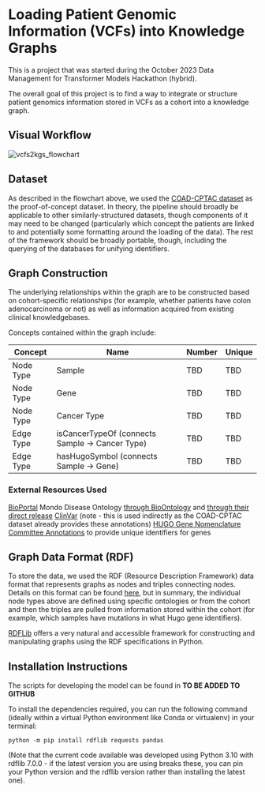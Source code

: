 # Loading Patient Genomic Information (VCFs) into Knowledge Graphs

This is a project that was started during the October 2023 Data Management for Transformer Models Hackathon (hybrid).

The overall goal of this project is to find a way to integrate or structure patient genomics information stored in VCFs as a cohort into a knowledge graph.


## Visual Workflow

![vcfs2kgs_flowchart](https://github.com/collaborativebioinformatics/vcfs2kgs/assets/12094168/95dadb07-1e87-493f-a5e8-ece8b02ad224)


## Dataset

As described in the flowchart above, we used the [COAD-CPTAC dataset](https://www.cbioportal.org/study/summary?id=coad_cptac_2019) as the proof-of-concept dataset. In theory, the pipeline should broadly be applicable to other similarly-structured datasets, though components of it may need to be changed (particularly which concept the patients are linked to and potentially some formatting around the loading of the data). The rest of the framework should be broadly portable, though, including the querying of the databases for unifying identifiers.


## Graph Construction

The underlying relationships within the graph are to be constructed based on cohort-specific relationships (for example, whether patients have colon adenocarcinoma or not) as well as information acquired from existing clinical knowledgebases. 

Concepts contained within the graph include:

|   Concept   |   Name                                          |   Number |  Unique |
|-------------|-------------------------------------------------|----------|---------|
|   Node Type |   Sample                                        |   TBD    |  TBD    |
|   Node Type |   Gene                                          |   TBD    |  TBD    |
|   Node Type |   Cancer Type                                   |   TBD    |  TBD    |
|  Edge Type  | isCancerTypeOf (connects Sample -> Cancer Type) |  TBD     |  TBD    |
|  Edge Type  | hasHugoSymbol (connects Sample -> Gene)         |  TBD     |  TBD    |


### External Resources Used

[BioPortal](https://www.bioontology.org/) 
Mondo Disease Ontology [through BioOntology](https://bioportal.bioontology.org/ontologies/MONDO) and [through their direct release](https://github.com/monarch-initiative/mondo)
[ClinVar](https://www.ncbi.nlm.nih.gov/clinvar/) (note - this is used indirectly as the COAD-CPTAC dataset already provides these annotations)
[HUGO Gene Nomenclature Committee Annotations](https://www.genenames.org/) to provide unique identifiers for genes



## Graph Data Format (RDF)

To store the data, we used the RDF (Resource Description Framework) data format that represents graphs as nodes and triples connecting nodes. Details on this format can be found [here](https://www.w3.org/RDF/), but in summary, the individual node types above are defined using specific ontologies or from the cohort and then the triples are pulled from information stored within the cohort (for example, which samples have mutations in what Hugo gene identifiers).

[RDFLib](https://github.com/RDFLib/rdflib) offers a very natural and accessible framework for constructing and manipulating graphs using the RDF specifications in Python. 


## Installation Instructions

The scripts for developing the model can be found in **TO BE ADDED TO GITHUB**

To install the dependencies required, you can run the following command (ideally within a virtual Python environment like Conda or virtualenv) in your terminal:

`python -m pip install rdflib requests pandas`

(Note that the current code available was developed using Python 3.10 with rdflib 7.0.0 - if the latest version you are using breaks these, you can pin your Python version and the rdflib version rather than installing the latest one). 
